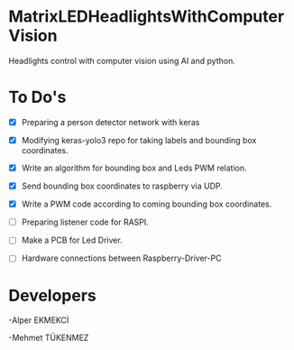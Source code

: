 # MatrixLEDHeadlightsWithComputerVision
Headlights control with computer vision using AI and python.

# To Do's

- [x] Preparing a person detector network with keras

- [x] Modifying keras-yolo3 repo for taking labels and bounding box coordinates.

- [x] Write an algorithm for bounding box and Leds PWM relation.

- [x] Send bounding box coordinates to raspberry via UDP.

- [x] Write a PWM code according to coming bounding box coordinates.

- [ ] Preparing listener code for RASPI.

- [ ] Make a PCB for Led Driver.

- [ ] Hardware connections between Raspberry-Driver-PC

# Developers

-Alper EKMEKCİ

-Mehmet TÜKENMEZ


